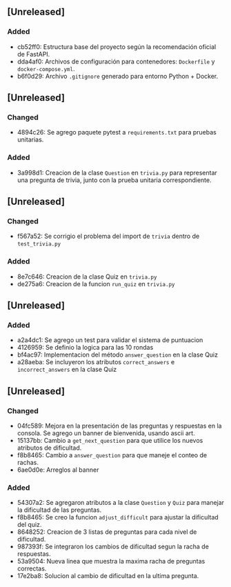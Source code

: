 ## [Unreleased]
### Added
- cb52ff0: Estructura base del proyecto según la recomendación oficial de FastAPI.
- dda4af0: Archivos de configuración para contenedores: `Dockerfile` y `docker-compose.yml`.
- b6f0d29: Archivo `.gitignore` generado para entorno Python + Docker.

## [Unreleased]
### Changed
- 4894c26: Se agrego paquete pytest a `requirements.txt` para pruebas unitarias.
### Added
- 3a998d1: Creacion de la clase `Question` en `trivia.py` para representar una pregunta de trivia, junto con la prueba unitaria correspondiente.

## [Unreleased]
### Changed
- f567a52: Se corrigio el problema del import de `trivia` dentro de `test_trivia.py`
### Added
- 8e7c646: Creacion de la clase Quiz en `trivia.py`
- de275a6: Creacion de la funcion `run_quiz` en `trivia.py`

## [Unreleased]
### Added
- a2a4dc1: Se agrego un test para validar el sistema de puntuacion
- 4126959: Se definio la logica para las 10 rondas
- bf4ac97: Implementacion del método `answer_question` en la clase Quiz
- a28aeba: Se incluyeron los atributos `correct_answers` e `incorrect_answers` en la clase Quiz

## [Unreleased]
### Changed
- 04fc589: Mejora en la presentación de las preguntas y respuestas en la consola. Se agrego un banner de bienvenida, usando ascii art.
- 15137bb: Cambio a `get_next_question` para que utilice los nuevos atributos de dificultad.
- f8b8465: Cambio a `answer_question` para que maneje el conteo de rachas.
- 6ae0d0e: Arreglos al banner
### Added
- 54307a2: Se agregaron atributos a la clase `Question` y `Quiz` para manejar la dificultad de las preguntas.
- f8b8465: Se creo la funcion `adjust_difficult` para ajustar la dificultad del quiz.
- 8648252: Creacion de 3 listas de preguntas para cada nivel de dificultad.
- 987393f: Se integraron los cambios de dificultad segun la racha de respuestas.
- 53a9504: Nueva linea que muestra la maxima racha de preguntas correctas.
- 17e2ba8: Solucion al cambio de dificultad en la ultima pregunta.
